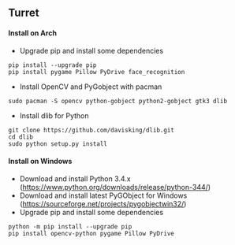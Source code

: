 
## **Turret** ##

#### Install on Arch ####

 - Upgrade pip and install some dependencies
 
```
pip install --upgrade pip
pip install pygame Pillow PyDrive face_recognition
```
 - Install OpenCV and PyGobject with pacman
```
sudo pacman -S opencv python-gobject python2-gobject gtk3 dlib
```
 - Install dlib for Python
```
git clone https://github.com/davisking/dlib.git
cd dlib
sudo python setup.py install
```

#### Install on Windows ####

 - Download and install Python 3.4.x (https://www.python.org/downloads/release/python-344/)
 - Download and install latest PyGObject for Windows (https://sourceforge.net/projects/pygobjectwin32/)
 - Upgrade pip and install some dependencies
```
python -m pip install --upgrade pip
pip install opencv-python pygame Pillow PyDrive
```
